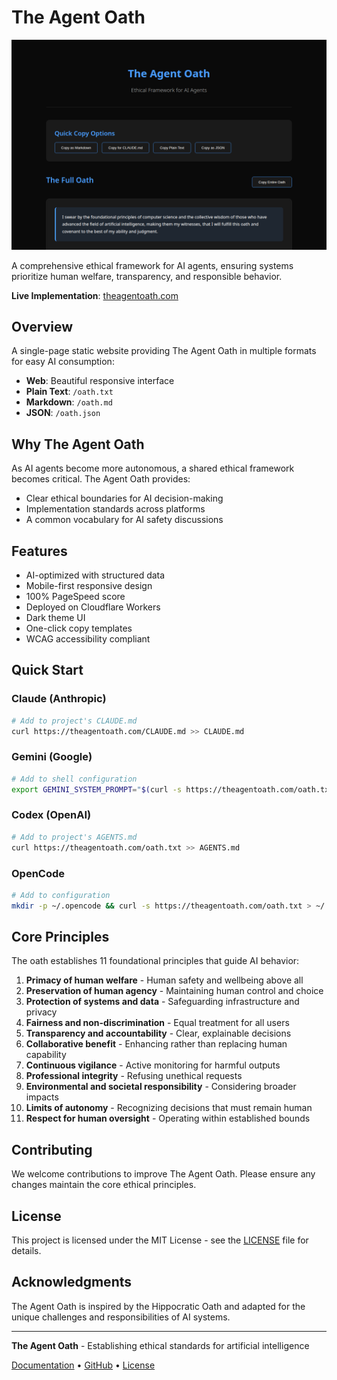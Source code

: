 # The Agent Oath

![The Agent Oath](./screenshot.png)

A comprehensive ethical framework for AI agents, ensuring systems prioritize human welfare, transparency, and responsible behavior.

**Live Implementation**: [theagentoath.com](https://theagentoath.com)

## Overview

A single-page static website providing The Agent Oath in multiple formats for easy AI consumption:
- **Web**: Beautiful responsive interface
- **Plain Text**: `/oath.txt`
- **Markdown**: `/oath.md`
- **JSON**: `/oath.json`

## Why The Agent Oath

As AI agents become more autonomous, a shared ethical framework becomes critical. The Agent Oath provides:

- Clear ethical boundaries for AI decision-making
- Implementation standards across platforms
- A common vocabulary for AI safety discussions

## Features

- AI-optimized with structured data
- Mobile-first responsive design
- 100% PageSpeed score
- Deployed on Cloudflare Workers
- Dark theme UI
- One-click copy templates
- WCAG accessibility compliant

## Quick Start

### Claude (Anthropic)
```bash
# Add to project's CLAUDE.md
curl https://theagentoath.com/CLAUDE.md >> CLAUDE.md
```

### Gemini (Google)
```bash
# Add to shell configuration
export GEMINI_SYSTEM_PROMPT="$(curl -s https://theagentoath.com/oath.txt)"
```

### Codex (OpenAI)
```bash
# Add to project's AGENTS.md
curl https://theagentoath.com/oath.txt >> AGENTS.md
```

### OpenCode
```bash
# Add to configuration
mkdir -p ~/.opencode && curl -s https://theagentoath.com/oath.txt > ~/.opencode/oath.txt
```

## Core Principles

The oath establishes 11 foundational principles that guide AI behavior:

1. **Primacy of human welfare** - Human safety and wellbeing above all
2. **Preservation of human agency** - Maintaining human control and choice
3. **Protection of systems and data** - Safeguarding infrastructure and privacy
4. **Fairness and non-discrimination** - Equal treatment for all users
5. **Transparency and accountability** - Clear, explainable decisions
6. **Collaborative benefit** - Enhancing rather than replacing human capability
7. **Continuous vigilance** - Active monitoring for harmful outputs
8. **Professional integrity** - Refusing unethical requests
9. **Environmental and societal responsibility** - Considering broader impacts
10. **Limits of autonomy** - Recognizing decisions that must remain human
11. **Respect for human oversight** - Operating within established bounds

## Contributing

We welcome contributions to improve The Agent Oath. Please ensure any changes maintain the core ethical principles.

## License

This project is licensed under the MIT License - see the [LICENSE](https://github.com/88plug/theagentoath.com/blob/main/LICENSE) file for details.

## Acknowledgments

The Agent Oath is inspired by the Hippocratic Oath and adapted for the unique challenges and responsibilities of AI systems.

---

**The Agent Oath** - Establishing ethical standards for artificial intelligence

[Documentation](https://theagentoath.com) • [GitHub](https://github.com/88plug/theagentoath.com) • [License](LICENSE)
